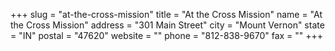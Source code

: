 +++
slug = "at-the-cross-mission"
title = "At the Cross Mission"
name = "At the Cross Mission"
address = "301 Main Street"
city = "Mount Vernon"
state = "IN"
postal = "47620"
website = ""
phone = "812-838-9670"
fax = ""
+++
